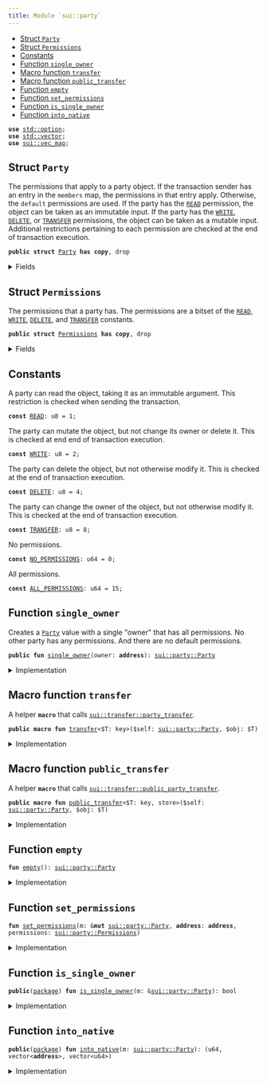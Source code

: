 ```yaml
---
title: Module `sui::party`
---
```




-  [Struct `Party`](#sui_party_Party)
-  [Struct `Permissions`](#sui_party_Permissions)
-  [Constants](#@Constants_0)
-  [Function `single_owner`](#sui_party_single_owner)
-  [Macro function `transfer`](#sui_party_transfer)
-  [Macro function `public_transfer`](#sui_party_public_transfer)
-  [Function `empty`](#sui_party_empty)
-  [Function `set_permissions`](#sui_party_set_permissions)
-  [Function `is_single_owner`](#sui_party_is_single_owner)
-  [Function `into_native`](#sui_party_into_native)


<pre><code><b>use</b> <a href="../std/option.md#std_option">std::option</a>;
<b>use</b> <a href="../std/vector.md#std_vector">std::vector</a>;
<b>use</b> <a href="../sui/vec_map.md#sui_vec_map">sui::vec_map</a>;
</code></pre>



<a name="sui_party_Party"></a>

## Struct `Party`

The permissions that apply to a party object. If the transaction sender has an entry in
the <code>members</code> map, the permissions in that entry apply. Otherwise, the <code>default</code> permissions
are used.
If the party has the <code><a href="../sui/party.md#sui_party_READ">READ</a></code> permission, the object can be taken as an immutable input.
If the party has the <code><a href="../sui/party.md#sui_party_WRITE">WRITE</a></code>, <code><a href="../sui/party.md#sui_party_DELETE">DELETE</a></code>, or <code><a href="../sui/party.md#sui_party_TRANSFER">TRANSFER</a></code> permissions, the object can be taken as
a mutable input. Additional restrictions pertaining to each permission are checked at the end
of transaction execution.


<pre><code><b>public</b> <b>struct</b> <a href="../sui/party.md#sui_party_Party">Party</a> <b>has</b> <b>copy</b>, drop
</code></pre>



<details>
<summary>Fields</summary>


<dl>
<dt>
<code>default: <a href="../sui/party.md#sui_party_Permissions">sui::party::Permissions</a></code>
</dt>
<dd>
 The permissions that apply if no specific permissions are set in the <code>members</code> map.
</dd>
<dt>
<code>members: <a href="../sui/vec_map.md#sui_vec_map_VecMap">sui::vec_map::VecMap</a>&lt;<b>address</b>, <a href="../sui/party.md#sui_party_Permissions">sui::party::Permissions</a>&gt;</code>
</dt>
<dd>
 The permissions per transaction sender.
</dd>
</dl>


</details>

<a name="sui_party_Permissions"></a>

## Struct `Permissions`

The permissions that a party has. The permissions are a bitset of the <code><a href="../sui/party.md#sui_party_READ">READ</a></code>, <code><a href="../sui/party.md#sui_party_WRITE">WRITE</a></code>,
<code><a href="../sui/party.md#sui_party_DELETE">DELETE</a></code>, and <code><a href="../sui/party.md#sui_party_TRANSFER">TRANSFER</a></code> constants.


<pre><code><b>public</b> <b>struct</b> <a href="../sui/party.md#sui_party_Permissions">Permissions</a> <b>has</b> <b>copy</b>, drop
</code></pre>



<details>
<summary>Fields</summary>


<dl>
<dt>
<code>0: u64</code>
</dt>
<dd>
</dd>
</dl>


</details>

<a name="@Constants_0"></a>

## Constants


<a name="sui_party_READ"></a>

A party can read the object, taking it as an immutable argument. This restriction is checked
when sending the transaction.


<pre><code><b>const</b> <a href="../sui/party.md#sui_party_READ">READ</a>: u8 = 1;
</code></pre>



<a name="sui_party_WRITE"></a>

The party can mutate the object, but not change its owner or delete it. This is checked at
end end of transaction execution.


<pre><code><b>const</b> <a href="../sui/party.md#sui_party_WRITE">WRITE</a>: u8 = 2;
</code></pre>



<a name="sui_party_DELETE"></a>

The party can delete the object, but not otherwise modify it. This is checked at the end of
transaction execution.


<pre><code><b>const</b> <a href="../sui/party.md#sui_party_DELETE">DELETE</a>: u8 = 4;
</code></pre>



<a name="sui_party_TRANSFER"></a>

The party can change the owner of the object, but not otherwise modify it. This is checked at
the end of transaction execution.


<pre><code><b>const</b> <a href="../sui/party.md#sui_party_TRANSFER">TRANSFER</a>: u8 = 8;
</code></pre>



<a name="sui_party_NO_PERMISSIONS"></a>

No permissions.


<pre><code><b>const</b> <a href="../sui/party.md#sui_party_NO_PERMISSIONS">NO_PERMISSIONS</a>: u64 = 0;
</code></pre>



<a name="sui_party_ALL_PERMISSIONS"></a>

All permissions.


<pre><code><b>const</b> <a href="../sui/party.md#sui_party_ALL_PERMISSIONS">ALL_PERMISSIONS</a>: u64 = 15;
</code></pre>



<a name="sui_party_single_owner"></a>

## Function `single_owner`

Creates a <code><a href="../sui/party.md#sui_party_Party">Party</a></code> value with a single "owner" that has all permissions. No other party
has any permissions. And there are no default permissions.


<pre><code><b>public</b> <b>fun</b> <a href="../sui/party.md#sui_party_single_owner">single_owner</a>(owner: <b>address</b>): <a href="../sui/party.md#sui_party_Party">sui::party::Party</a>
</code></pre>



<details>
<summary>Implementation</summary>


<pre><code><b>public</b> <b>fun</b> <a href="../sui/party.md#sui_party_single_owner">single_owner</a>(owner: <b>address</b>): <a href="../sui/party.md#sui_party_Party">Party</a> {
    <b>let</b> <b>mut</b> mp = <a href="../sui/party.md#sui_party_empty">empty</a>();
    mp.<a href="../sui/party.md#sui_party_set_permissions">set_permissions</a>(owner, <a href="../sui/party.md#sui_party_Permissions">Permissions</a>(<a href="../sui/party.md#sui_party_ALL_PERMISSIONS">ALL_PERMISSIONS</a>));
    mp
}
</code></pre>



</details>

<a name="sui_party_transfer"></a>

## Macro function `transfer`

A helper <code><b>macro</b></code> that calls <code><a href="../sui/transfer.md#sui_transfer_party_transfer">sui::transfer::party_transfer</a></code>.


<pre><code><b>public</b> <b>macro</b> <b>fun</b> <a href="../sui/transfer.md#sui_transfer">transfer</a>&lt;$T: key&gt;($self: <a href="../sui/party.md#sui_party_Party">sui::party::Party</a>, $obj: $T)
</code></pre>



<details>
<summary>Implementation</summary>


<pre><code><b>public</b> <b>macro</b> <b>fun</b> <a href="../sui/transfer.md#sui_transfer">transfer</a>&lt;$T: key&gt;($self: <a href="../sui/party.md#sui_party_Party">Party</a>, $obj: $T) {
    <b>let</b> mp = $self;
    <a href="../sui/transfer.md#sui_transfer_party_transfer">sui::transfer::party_transfer</a>($obj, mp)
}
</code></pre>



</details>

<a name="sui_party_public_transfer"></a>

## Macro function `public_transfer`

A helper <code><b>macro</b></code> that calls <code><a href="../sui/transfer.md#sui_transfer_public_party_transfer">sui::transfer::public_party_transfer</a></code>.


<pre><code><b>public</b> <b>macro</b> <b>fun</b> <a href="../sui/party.md#sui_party_public_transfer">public_transfer</a>&lt;$T: key, store&gt;($self: <a href="../sui/party.md#sui_party_Party">sui::party::Party</a>, $obj: $T)
</code></pre>



<details>
<summary>Implementation</summary>


<pre><code><b>public</b> <b>macro</b> <b>fun</b> <a href="../sui/party.md#sui_party_public_transfer">public_transfer</a>&lt;$T: key + store&gt;($self: <a href="../sui/party.md#sui_party_Party">Party</a>, $obj: $T) {
    <b>let</b> mp = $self;
    <a href="../sui/transfer.md#sui_transfer_public_party_transfer">sui::transfer::public_party_transfer</a>($obj, mp)
}
</code></pre>



</details>

<a name="sui_party_empty"></a>

## Function `empty`



<pre><code><b>fun</b> <a href="../sui/party.md#sui_party_empty">empty</a>(): <a href="../sui/party.md#sui_party_Party">sui::party::Party</a>
</code></pre>



<details>
<summary>Implementation</summary>


<pre><code><b>fun</b> <a href="../sui/party.md#sui_party_empty">empty</a>(): <a href="../sui/party.md#sui_party_Party">Party</a> {
<a href="../sui/party.md#sui_party_Party">Party</a> {
default: <a href="../sui/party.md#sui_party_Permissions">Permissions</a>(<a href="../sui/party.md#sui_party_NO_PERMISSIONS">NO_PERMISSIONS</a>),
members: <a href="../sui/vec_map.md#sui_vec_map_empty">vec_map::empty</a>(),
}
}
</code></pre>



</details>

<a name="sui_party_set_permissions"></a>

## Function `set_permissions`



<pre><code><b>fun</b> <a href="../sui/party.md#sui_party_set_permissions">set_permissions</a>(m: &<b>mut</b> <a href="../sui/party.md#sui_party_Party">sui::party::Party</a>, <b>address</b>: <b>address</b>, permissions: <a href="../sui/party.md#sui_party_Permissions">sui::party::Permissions</a>)
</code></pre>



<details>
<summary>Implementation</summary>


<pre><code><b>fun</b> <a href="../sui/party.md#sui_party_set_permissions">set_permissions</a>(m: &<b>mut</b> <a href="../sui/party.md#sui_party_Party">Party</a>, <b>address</b>: <b>address</b>, permissions: <a href="../sui/party.md#sui_party_Permissions">Permissions</a>) {
<b>if</b> (m.members.contains(&<b>address</b>)) {
m.members.remove(&<b>address</b>);
};
m.members.insert(<b>address</b>, permissions);
}
</code></pre>



</details>

<a name="sui_party_is_single_owner"></a>

## Function `is_single_owner`



<pre><code><b>public</b>(<a href="../sui/package.md#sui_package">package</a>) <b>fun</b> <a href="../sui/party.md#sui_party_is_single_owner">is_single_owner</a>(m: &<a href="../sui/party.md#sui_party_Party">sui::party::Party</a>): bool
</code></pre>



<details>
<summary>Implementation</summary>


<pre><code><b>public</b>(<a href="../sui/package.md#sui_package">package</a>) <b>fun</b> <a href="../sui/party.md#sui_party_is_single_owner">is_single_owner</a>(m: &<a href="../sui/party.md#sui_party_Party">Party</a>): bool {
    m.default.0 == <a href="../sui/party.md#sui_party_NO_PERMISSIONS">NO_PERMISSIONS</a> &&
    m.members.size() == 1 &&
    { <b>let</b> (_, p) = m.members.get_entry_by_idx(0); p.0 == <a href="../sui/party.md#sui_party_ALL_PERMISSIONS">ALL_PERMISSIONS</a> }
}
</code></pre>



</details>

<a name="sui_party_into_native"></a>

## Function `into_native`



<pre><code><b>public</b>(<a href="../sui/package.md#sui_package">package</a>) <b>fun</b> <a href="../sui/party.md#sui_party_into_native">into_native</a>(m: <a href="../sui/party.md#sui_party_Party">sui::party::Party</a>): (u64, vector&lt;<b>address</b>&gt;, vector&lt;u64&gt;)
</code></pre>



<details>
<summary>Implementation</summary>


<pre><code><b>public</b>(<a href="../sui/package.md#sui_package">package</a>) <b>fun</b> <a href="../sui/party.md#sui_party_into_native">into_native</a>(
    m: <a href="../sui/party.md#sui_party_Party">Party</a>,
): (u64, vector&lt;<b>address</b>&gt;, vector&lt;u64&gt;) {
    <b>let</b> <a href="../sui/party.md#sui_party_Party">Party</a> { default, members } = m;
    <b>let</b> (addresses, permissions) = members.into_keys_values();
    <b>let</b> permissions = permissions.map!(|<a href="../sui/party.md#sui_party_Permissions">Permissions</a>(p)| p);
    (default.0, addresses, permissions)
}
</code></pre>



</details>
